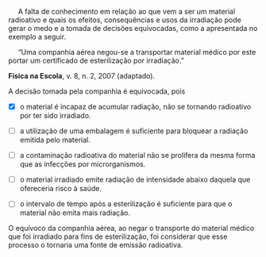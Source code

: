 

     A falta de conhecimento em relação ao que vem a ser um material radioativo e quais os efeitos, consequências e usos da irradiação pode gerar o medo e a tomada de decisões equivocadas, como a apresentada no exemplo a seguir.

     “Uma companhia aérea negou-se a transportar material médico por este portar um certificado de esterilização por irradiação.”

**Física na Escola**, v. 8, n. 2, 2007 (adaptado).

A decisão tomada pela companhia é equivocada, pois



- [x] o material é incapaz de acumular radiação, não se tornando radioativo por ter sido irradiado.
- [ ] a utilização de uma embalagem é suficiente para bloquear a radiação emitida pelo material.
- [ ] a contaminação radioativa do material não se prolifera da mesma forma que as infecções por microrganismos.
- [ ] o material irradiado emite radiação de intensidade abaixo daquela que ofereceria risco à saúde.
- [ ] o intervalo de tempo após a esterilização é suficiente para que o material não emita mais radiação.


O equívoco da companhia aérea, ao negar o transporte do material médico que foi irradiado para fins de esterilização, foi considerar que esse processo o tornaria uma fonte de emissão radioativa.

        